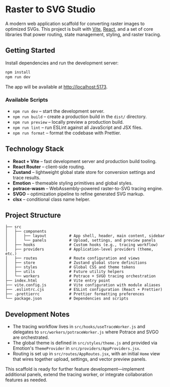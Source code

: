 # Raster to SVG Studio

A modern web application scaffold for converting raster images to optimized SVGs. This project is built with [Vite](https://vitejs.dev/), [React](https://react.dev/), and a set of core libraries that power routing, state management, styling, and raster tracing.

## Getting Started

Install dependencies and run the development server:

```bash
npm install
npm run dev
```

The app will be available at [http://localhost:5173](http://localhost:5173).

### Available Scripts

- `npm run dev` – start the development server.
- `npm run build` – create a production build in the `dist/` directory.
- `npm run preview` – locally preview a production build.
- `npm run lint` – run ESLint against all JavaScript and JSX files.
- `npm run format` – format the codebase with Prettier.

## Technology Stack

- **React + Vite** – fast development server and production build tooling.
- **React Router** – client-side routing.
- **Zustand** – lightweight global state store for conversion settings and trace results.
- **Emotion** – themeable styling primitives and global styles.
- **potrace-wasm** – WebAssembly-powered raster-to-SVG tracing engine.
- **SVGO** – optimization pipeline to refine generated SVG markup.
- **clsx** – conditional class name helper.

## Project Structure

```
├── src
│   ├── components
│   │   ├── layout          # App shell, header, main content, sidebar
│   │   └── panels          # Upload, settings, and preview panels
│   ├── hooks               # Custom hooks (e.g., tracing workflow)
│   ├── providers           # Application-level providers (theme, etc.)
│   ├── routes              # Route configuration and views
│   ├── store               # Zustand global store definitions
│   ├── styles              # Global CSS and theme tokens
│   ├── utils               # Future utility helpers
│   └── workers             # Potrace + SVGO tracing orchestration
├── index.html              # Vite entry point
├── vite.config.js          # Vite configuration with module aliases
├── .eslintrc.cjs           # ESLint configuration (React + Prettier)
├── .prettierrc             # Prettier formatting preferences
└── package.json            # Dependencies and scripts
```

## Development Notes

- The tracing workflow lives in `src/hooks/useTraceWorker.js` and delegates to `src/workers/potraceWorker.js` where Potrace and SVGO are orchestrated.
- The global theme is defined in `src/styles/theme.js` and provided via Emotion's `ThemeProvider` in `src/providers/AppProviders.jsx`.
- Routing is set up in `src/routes/AppRoutes.jsx`, with an initial `Home` view that wires together upload, settings, and vector preview panels.

This scaffold is ready for further feature development—implement additional panels, extend the tracing worker, or integrate collaboration features as needed.
